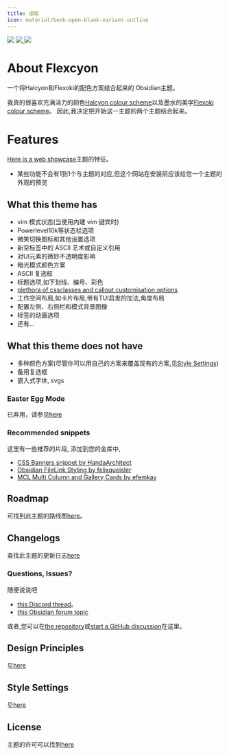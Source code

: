 ```yaml
---
title: 读取
icon: material/book-open-blank-variant-outline
---
```


<img src="https://img.shields.io/badge/downloads-900+-6E4E9B?style=for-the-badge&logo=obsidian&color=%23483699">
<a href="https://github.com/bladeacer/flexcyon/blob/master/LICENSE">
    <img src="https://img.shields.io/github/license/bladeacer/flexcyon?style=for-the-badge">
</a>
<a href="https://github.com/bladeacer/flexcyon/releases">
    <img src="https://img.shields.io/github/v/release/bladeacer/flexcyon?style=for-the-badge&sort=semver">
</a>

# About Flexcyon
一个将Halcyon和Flexoki的配色方案结合起来的 Obsidian主题。

我真的很喜欢充满活力的颜色[Halcyon colour scheme](https://halcyon-theme.netlify.app/)以及墨水的美学[Flexoki colour scheme](https://stephango.com/flexoki)。  因此,我决定把开始这一主题的两个主题结合起来。

# Features
[Here is a web showcase](https://share.note.sx/1bk28c9k)主题的特征。
- 某些功能不会有1到1个与主题的对应,但这个网站在安装前应该给您一个主题的外观的预览

## What this theme has
- vim 模式状态(当使用内建 vim 键宾时)
- Powerlevel10k等状态栏选项
- 微笑切换图标和其他设置选项
- 新空标签中的 ASCII 艺术或自定义引用
- 对UI元素的微妙不透明度影响
- 暗光模式颜色方案
- ASCII 复选框
- 标题选项,如下划线、编号、彩色
- [plethora of cssclasses and callout customisation options](../Styling/CSS-Classes/index.md)
- 工作空间布局,如卡片布局,带有TUI启发的加法,角度布局
- 配置左侧、右侧栏和模式背景图像
- 标签的动画选项
- 还有...

## What this theme does not have
- 多种颜色方案(尽管你可以用自己的方案来覆盖现有的方案,见[Style Settings](../Styling/Style-Settings/index.md))
- 备用复选框
- 嵌入式字体, svgs

### Easter Egg Mode
已弃用，请参见[here](./page-5.md)

### Recommended snippets
这里有一些推荐的片段, 添加到您的金库中,
- [CSS Banners snippet by HandaArchitect](https://github.com/HandaArchitect/obsidian-banner-snippet)
- [Obsidian FileLink Styling by felixqueisler](https://github.com/felixqueisler/Obsidian-FileLink-Styling)
- [MCL Multi Column and Gallery Cards by efemkay](https://github.com/efemkay/obsidian-modular-css-layout)

## Roadmap
可找到此主题的路线图[here](https://github.com/bladeacer/flexcyon/tree/master/docs/roadmap.md)。

## Changelogs
查找此主题的更新日志[here](../changelogs/index.md)

### Questions, Issues?
随便说说吧
- [this Discord thread](https://discord.com/channels/686053708261228577/1338130333698359357)。
- [this Obsidian forum topic](https://forum.obsidian.md/t/flexcyon-a-dark-theme-for-obsidian/99869)

或者,您可以在[the repository](https://github.com/bladeacer/flexcyon/issues)或[start a GitHub discussion](https://github.com/bladeacer/flexcyon/discussions)在这里。

## Design Principles
见[here](./page-4.md)

## Style Settings
见[here](../Styling/Style-Settings/index.md)

## License
主题的许可可以找到[here](./license.md)
